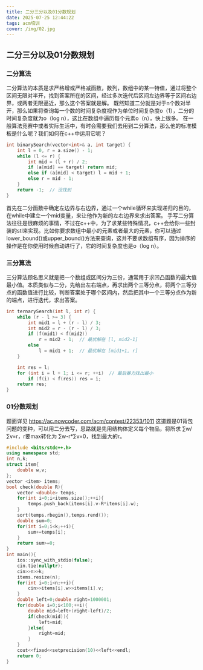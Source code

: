 ```yaml
---
title: 二分三分以及01分数规划
date: 2025-07-25 12:44:22
tags: acm培训
cover: /img/02.jpg
---
```

## 二分三分以及01分数规划
### 二分算法
二分算法的本质是求严格增或严格减函数，数列，数组中的某一特值，通过将整个区间无限对半开，找到答案所在的区间，经过多次迭代后区间左边界等于区间右边界，或两者无限逼近，那么这个答案就是解。
既然知道二分就是对于n个数对半开，那么如果将查询每一个数的时间复杂度视作为单位时间复杂度o（1），二分的时间复杂度就为o（log n），这比在数组中遍历每个元素o（n），快上很多。
在一般算法竞赛中或者实际生活中，有时会需要我们去用到二分算法，那么他的标准模板是什么呢？我们如何在c++中运用它呢？
```cpp
int binarySearch(vector<int>& a, int target) {
    int l = 0, r = a.size() - 1;
    while (l <= r) {
        int mid = (l + r) / 2;
        if (a[mid] == target) return mid;
        else if (a[mid] < target) l = mid + 1;
        else r = mid - 1;
    }
    return -1;  // 没找到
}
```
首先在二分函数中确定左边界与右边界，通过一个while循环来实现递归的目的，在while中建立一个mid变量，来让他作为新的左右边界来求出答案。
手写二分算法往往是很麻烦的事情，不过在c++中，为了求某些特殊情况，c++会给你一些封装的stl来实现。比如你要求数组中最小的元素或者最大的元素，你可以通过lower_bound()或upper_bound()方法来查询，这并不要求数组有序，因为排序的操作是在你使用时候自动进行了，它的时间复杂度也是o（log n）。
### 三分算法
三分算法顾名思义就是把一个数组或区间分为三份，通常用于求凹凸函数的最大值最小值。本质类似与二分，先给出左右端点，再求出两个三等分点，将两个三等分点的函数值进行比较，判断答案处于哪个区间内，然后把其中一个三等分点作为新的端点，进行迭代，求出答案。
```cpp
int ternarySearch(int l, int r) {
    while (r - l >= 3) {
        int mid1 = l + (r - l) / 3;
        int mid2 = r - (r - l) / 3;
        if (f(mid1) < f(mid2))
            r = mid2 - 1;  // 最优解在 [l, mid2-1]
        else
            l = mid1 + 1;  // 最优解在 [mid1+1, r]
    }

    int res = l;
    for (int i = l + 1; i <= r; ++i)  // 最后暴力找出最小
        if (f(i) < f(res)) res = i;
    return res;
}
```
### 01分数规划
题面详见 https://ac.nowcoder.com/acm/contest/22353/1011
这道题是01背包问题的变种，可以用二分去写，思路就是先用结构体定义每个物品，将所求 ∑w/∑v=r，r要max转化为 ∑w-r*∑v=0，找到最大的r。
```cpp
#include <bits/stdc++.h>
using namespace std;
int n,k;
struct item{
    double w,v;
};
vector <item> items;
bool check(double R){
    vector <double> temps;
    for(int i=0;i<items.size();++i){
        temps.push_back(items[i].v-R*items[i].w);
    }
    sort(temps.rbegin(),temps.rend());
    double sum=0;
    for(int i=0;i<k;++i){
        sum+=temps[i];
    }
    return sum>=0;
}
int main(){
    ios::sync_with_stdio(false);
    cin.tie(nullptr);
    cin>>n>>k;
    items.resize(n);
    for(int i=0;i<n;++i){
        cin>>items[i].w>>items[i].v;
    }
    double left=0;double right=1000001;
    for(double i=0;i<100;++i){
        double mid=left+(right-left)/2;
        if(check(mid)){
            left=mid;
        }else{
            right=mid;
        }
    }
    cout<<fixed<<setprecision(10)<<left<<endl;
    return 0;
}
```
